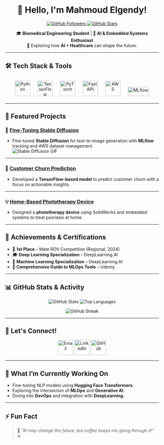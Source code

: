<h1 align="center"> 👋 Hello, I'm Mahmoud Elgendy! </h1>  

<p align="center">
  <a href="https://github.com/rklorD456?tab=followers">
    <img src="https://img.shields.io/github/followers/rklorD456?style=social&label=Follow&logo=github&color=ff69b4&labelColor=black" alt="GitHub Followers"/>
  </a>
  <a href="https://github.com/rklorD456?tab=repositories">
    <img src="https://img.shields.io/github/stars/rklorD456?style=social&label=Stars&logo=github&color=blueviolet&labelColor=black" alt="GitHub Stars"/>
  </a>
</p>

<p align="center">
  🎓 <strong>Biomedical Engineering Student</strong> | 🧠 <strong>AI & Embedded Systems Enthusiast</strong><br>
  🔬 Exploring how <strong>AI + Healthcare</strong> can shape the future.
</p>

---

## 🛠️ Tech Stack & Tools  

<div align="center">
  <a href="https://www.python.org/"><img src="https://cdn.jsdelivr.net/gh/devicons/devicon/icons/python/python-original.svg" title="Python" width="50" height="50" style="margin: 10px;"/></a>
  <a href="https://www.tensorflow.org/"><img src="https://cdn.jsdelivr.net/gh/devicons/devicon/icons/tensorflow/tensorflow-original.svg" title="TensorFlow" width="50" height="50" style="margin: 10px;"/></a>
  <a href="https://pytorch.org/"><img src="https://cdn.jsdelivr.net/gh/devicons/devicon/icons/pytorch/pytorch-original.svg" title="PyTorch" width="50" height="50" style="margin: 10px;"/></a>
  <a href="https://fastapi.tiangolo.com/"><img src="https://cdn.jsdelivr.net/gh/devicons/devicon/icons/fastapi/fastapi-original.svg" title="FastAPI" width="50" height="50" style="margin: 10px;"/></a>
  <a href="https://aws.amazon.com/"><img src="https://cdn.jsdelivr.net/gh/devicons/devicon/icons/amazonwebservices/amazonwebservices-plain-wordmark.svg" title="AWS" width="50" height="50" style="margin: 10px;"/></a>
  <a href="https://mlflow.org/"><img src="https://github.com/user-attachments/assets/f36a351e-e7d8-40bf-9232-6edae5d0f656" title="MLflow" width="70" height="30" style="margin: 10px;"/></a>
</div>

---

## 🚀 Featured Projects

### 🌌 [Fine-Tuning Stable Diffusion](https://github.com/rklorD456/stable-diffusion-project)  
- Fine-tuned **Stable Diffusion** for text-to-image generation with **MLflow** tracking and AWS dataset management.  
![Stable Diffusion GIF](https://media.giphy.com/media/JIX9t2j0ZTN9S/giphy.gif)

---

### 🧮 [Customer Churn Prediction](https://github.com/rklorD456/customer-churn-prediction)  
- Developed a **TensorFlow-based model** to predict customer churn with a focus on actionable insights.

---

### 💡 [Home-Based Phototherapy Device](https://github.com/rklorD456/phototherapy-device)  
- Designed a **phototherapy device** using SolidWorks and embedded systems to treat psoriasis at home.

---

## 🏅 Achievements & Certifications  
- 🥇 **1st Place** – Mate ROV Competition (Regional, 2024)  
- 🎓 **Deep Learning Specialization** – DeepLearning.AI  
- 📜 **Machine Learning Specialization** – DeepLearning.AI  
- 🔧 **Comprehensive Guide to MLOps Tools** – Udemy  

---

## 📊 GitHub Stats & Activity  
<p align="center">
  <img src="https://github-readme-stats.vercel.app/api?username=rklorD456&show_icons=true&theme=algolia&hide_border=true" alt="GitHub Stats" />
  <img src="https://github-readme-stats.vercel.app/api/top-langs/?username=rklorD456&layout=compact&theme=algolia&hide_border=true" alt="Top Languages" />
</p>

<p align="center">
  <img src="https://streak-stats.demolab.com/?user=rklorD456&theme=algolia&hide_border=true" alt="GitHub Streak" />
</p>

---

## 🤝 Let's Connect!  

<p align="center">
  <a href="mailto:mahmdelegndy@gmail.com"><img src="https://img.icons8.com/ios-filled/50/EA4335/gmail--v1.png" title="Email" width="50" height="50"/></a>
  <a href="https://www.linkedin.com/in/mahmoud-elgendy-1252a3240/"><img src="https://img.icons8.com/ios-filled/50/0077B5/linkedin.png" title="LinkedIn" width="50" height="50"/></a>
  <a href="https://github.com/rklorD456"><img src="https://img.icons8.com/ios-filled/50/FFFFFF/github.png" title="GitHub" width="50" height="50"/></a>
</p>


---

## 📅 What I’m Currently Working On  
- Fine-tuning NLP models using **Hugging Face Transformers**.  
- Exploring the intersection of **MLOps** and **Generative AI**.  
- Diving into **DevOps** and integration with **DeepLearning**.

---

## ⚡ Fun Fact  
> 💬 *"AI may change the future, but coffee keeps me going through it!"* ☕
